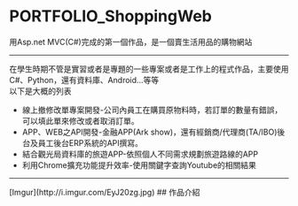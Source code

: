 # PORTFOLIO_ShoppingWeb
用Asp.net MVC(C#)完成的第一個作品，是一個賣生活用品的購物網站
<hr>
在學生時期不管是實習或者是專題的一些專案或者是工作上的程式作品，主要使用C#、Python，還有資料庫、Android…等等<br>
以下是大概的列表
<ul>
<li>線上撤修改單專案開發-公司內員工在購買原物料時，若訂單的數量有錯誤，可以填此單來修改或者取消訂單。
<li>APP、WEB之API開發-金融APP(Ark show)，還有經銷商/代理商(TA/IBO)後台及員工後台ERP系統的API撰寫。
<li>結合觀光局資料庫的旅遊APP-依照個人不同需求規劃旅遊路線的APP
<li>利用Chrome擴充功能提升效率-使用關鍵字查詢Youtube的相關結果
</ul>
<hr>
	[Imgur](http://i.imgur.com/EyJ20zg.jpg)
## 作品介紹
